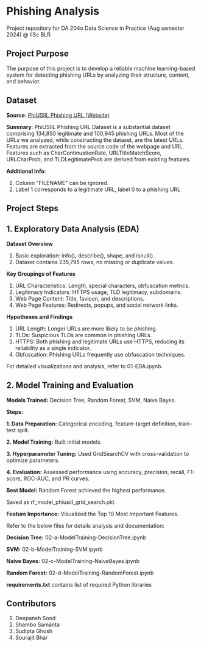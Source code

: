 # Phishing Analysis
Project repository for DA 204o Data Science in Practice (Aug semester 2024) @ IISc BLR

## Project Purpose
The purpose of this project is to develop a reliable machine learning-based system for detecting phishing URLs by analyzing their structure, content, and behavior.

## Dataset
**Source**: [PhiUSIIL Phishing URL (Website)](https://archive.ics.uci.edu/dataset/967/phiusiil+phishing+url+dataset)

**Summary**: PhiUSIIL Phishing URL Dataset is a substantial dataset comprising 134,850 legitimate and 100,945 phishing URLs. Most of the URLs we analyzed, while constructing the dataset, are the latest URLs. Features are extracted from the source code of the webpage and URL. Features such as CharContinuationRate, URLTitleMatchScore, URLCharProb, and TLDLegitimateProb are derived from existing features.

**Additional Info**:
1. Column "FILENAME" can be ignored.
2. Label 1 corresponds to a legitimate URL, label 0 to a phishing URL

## Project Steps
## 1. Exploratory Data Analysis (EDA)

**Dataset Overview**
1. Basic exploration: info(), describe(), shape, and isnull().
2. Dataset contains 235,795 rows, no missing or duplicate values.
   
**Key Groupings of Features**
1. URL Characteristics: Length, special characters, obfuscation metrics.
2. Legitimacy Indicators: HTTPS usage, TLD legitimacy, subdomains.
3. Web Page Content: Title, favicon, and descriptions.
4. Web Page Features: Redirects, popups, and social network links.

**Hypotheses and Findings**
1. URL Length: Longer URLs are more likely to be phishing.
2. TLDs: Suspicious TLDs are common in phishing URLs.
3. HTTPS: Both phishing and legitimate URLs use HTTPS, reducing its reliability as a single indicator.
4. Obfuscation: Phishing URLs frequently use obfuscation techniques.
   
For detailed visualizations and analysis, refer to 01-EDA.ipynb.

## 2. Model Training and Evaluation

**Models Trained:** Decision Tree, Random Forest, SVM, Naive Bayes.

**Steps:**

  **1. Data Preparation:** Categorical encoding, feature-target definition, train-test split.

  **2. Model Training:** Built initial models.

  **3. Hyperparameter Tuning:** Used GridSearchCV with cross-validation to optimize parameters.

  **4. Evaluation:** Assessed performance using accuracy, precision, recall, F1-score, ROC-AUC, and PR curves.

**Best Model:**
 Random Forest achieved the highest performance.
 
 Saved as rf_model_phiusiil_grid_search.pkl.
 
**Feature Importance:** Visualized the Top 10 Most Important Features.

Refer to the below files for details analysis and documentation:

**Decision Tree:** 02-a-ModelTraining-DecisionTree.ipynb

**SVM:** 02-b-ModelTraining-SVM.ipynb

**Naive Bayes:** 02-c-ModelTraining-NaiveBayes.ipynb

**Random Forest:** 02-d-ModelTraining-RandomForest.ipynb

**requirements.txt** contains list of required Python libraries

## Contributors
1. Deepansh Sood
2. Shambo Samanta
3. Sudipta Ghosh
4. Sourajit Bhar
